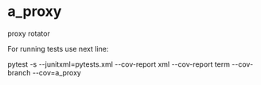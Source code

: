 # a_proxy
proxy rotator

For running tests use next line:

pytest -s --junitxml=pytests.xml --cov-report xml --cov-report term --cov-branch --cov=a_proxy
